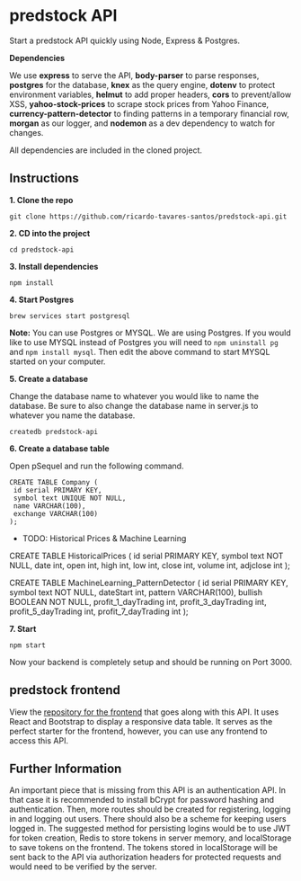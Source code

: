 # predstock API

Start a predstock API quickly using Node, Express & Postgres.

**Dependencies**

We use **express** to serve the API, **body-parser** to parse responses, **postgres** for the database, **knex** as the query engine, **dotenv** to protect environment variables, **helmut** to add proper headers, **cors** to prevent/allow XSS, **yahoo-stock-prices** to scrape stock prices from Yahoo Finance, **currency-pattern-detector** to finding patterns in a temporary financial row, **morgan** as our logger, and **nodemon** as a dev dependency to watch for changes.

All dependencies are included in the cloned project.

## Instructions

**1. Clone the repo**

```
git clone https://github.com/ricardo-tavares-santos/predstock-api.git
```

**2. CD into the project**

```
cd predstock-api
```

**3. Install dependencies**

```
npm install
```

**4. Start Postgres**

```
brew services start postgresql
```

**Note:** You can use Postgres or MYSQL. We are using Postgres. If you would like to use MYSQL instead of Postgres you will need to `npm uninstall pg` and `npm install mysql`. Then edit the above command to start MYSQL started on your computer.

**5. Create a database**

Change the database name to whatever you would like to name the database. Be sure to also change the database name in server.js to whatever you name the database.

```
createdb predstock-api
```

**6. Create a database table**

Open pSequel and run the following command.

```
CREATE TABLE Company (
 id serial PRIMARY KEY,
 symbol text UNIQUE NOT NULL,
 name VARCHAR(100),
 exchange VARCHAR(100)
);
```

- TODO: Historical Prices & Machine Learning

CREATE TABLE HistoricalPrices (
 id serial PRIMARY KEY,
 symbol text NOT NULL,
 date int,
 open int,
 high int,
 low int,
 close int,
 volume int,
 adjclose int 
);

CREATE TABLE MachineLearning_PatternDetector (
 id serial PRIMARY KEY,
 symbol text NOT NULL,
 dateStart int,
 pattern VARCHAR(100),
 bullish BOOLEAN NOT NULL, 
 profit_1_dayTrading int,
 profit_3_dayTrading int,
 profit_5_dayTrading int,
 profit_7_dayTrading int
);

**7. Start**

```
npm start
```

Now your backend is completely setup and should be running on Port 3000.


## predstock frontend
View the [repository for the frontend](https://github.com/ricardo-tavares-santos/predstock-frontend) that goes along with this API. It uses React and Bootstrap to display a responsive data table. It serves as the perfect starter for the frontend, however, you can use any frontend to access this API.

## Further Information
An important piece that is missing from this API is an authentication API. In that case it is recommended to install bCrypt for password hashing and authentication. Then, more routes should be created for registering, logging in and logging out users. There should also be a scheme for keeping users logged in. The suggested method for persisting logins would be to use JWT for token creation, Redis to store tokens in server memory, and localStorage to save tokens on the frontend. The tokens stored in localStorage will be sent back to the API via authorization headers for protected requests and would need to be verified by the server.
